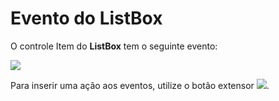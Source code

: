 # Evento do ListBox

O controle Item do **ListBox** tem o seguinte evento:

![](http://www.gvinci.com.br/manual/listboxproperty411.zoom80.png)

Para inserir uma ação aos eventos, utilize o botão extensor ![](http://www.gvinci.com.br/manual/extensor-botao.png). 

